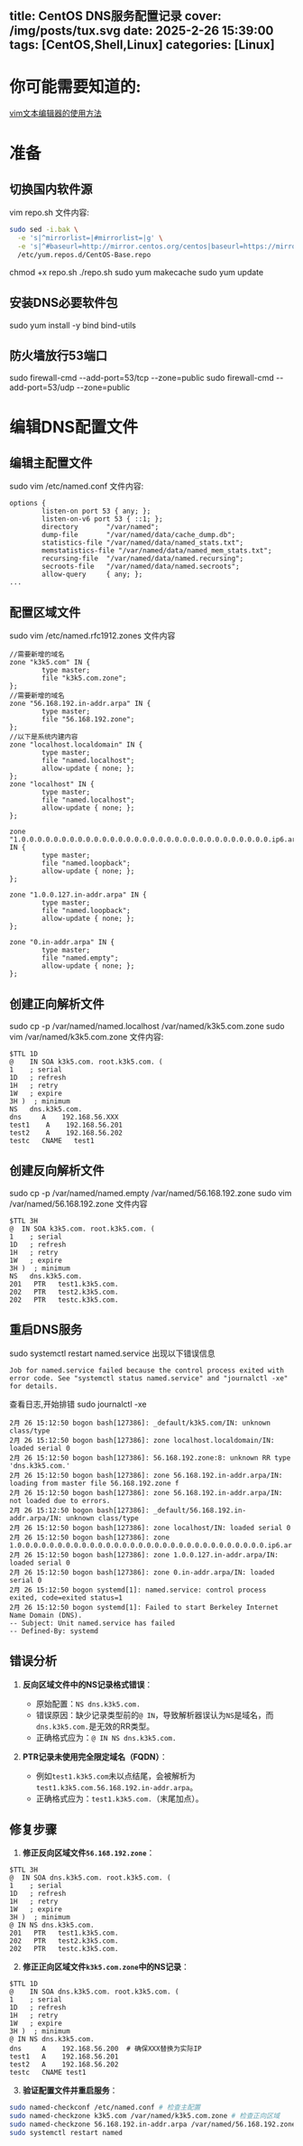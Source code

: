 title: CentOS DNS服务配置记录
cover: /img/posts/tux.svg
date: 2025-2-26 15:39:00
tags: [CentOS,Shell,Linux]
categories: [Linux]
-------------------

# 你可能需要知道的:
[vim文本编辑器的使用方法](https://www.runoob.com/linux/linux-vim.html)


# 准备
## 切换国内软件源
vim repo.sh
文件内容:
```bash
sudo sed -i.bak \
  -e 's|^mirrorlist=|#mirrorlist=|g' \
  -e 's|^#baseurl=http://mirror.centos.org/centos|baseurl=https://mirrors.ustc.edu.cn/centos-vault/centos|g' \
  /etc/yum.repos.d/CentOS-Base.repo
```
chmod +x repo.sh
./repo.sh
sudo yum makecache
sudo yum update
## 安装DNS必要软件包
sudo yum install -y bind bind-utils
## 防火墙放行53端口
sudo firewall-cmd --add-port=53/tcp --zone=public
sudo firewall-cmd --add-port=53/udp --zone=public
# 编辑DNS配置文件
## 编辑主配置文件
sudo vim /etc/named.conf
文件内容:
```plaintext
options {
        listen-on port 53 { any; };
        listen-on-v6 port 53 { ::1; };
        directory       "/var/named";
        dump-file       "/var/named/data/cache_dump.db";
        statistics-file "/var/named/data/named_stats.txt";
        memstatistics-file "/var/named/data/named_mem_stats.txt";
        recursing-file  "/var/named/data/named.recursing";
        secroots-file   "/var/named/data/named.secroots";
        allow-query     { any; };
...
```
## 配置区域文件
sudo vim /etc/named.rfc1912.zones
文件内容
```plaintext
//需要新增的域名
zone "k3k5.com" IN {
        type master;
        file "k3k5.com.zone";
};
//需要新增的域名
zone "56.168.192.in-addr.arpa" IN {
        type master;
        file "56.168.192.zone";
};
//以下是系统内建内容
zone "localhost.localdomain" IN {
        type master;
        file "named.localhost";
        allow-update { none; };
};
zone "localhost" IN {
        type master;
        file "named.localhost";
        allow-update { none; };
};

zone "1.0.0.0.0.0.0.0.0.0.0.0.0.0.0.0.0.0.0.0.0.0.0.0.0.0.0.0.0.0.0.0.ip6.arpa" IN {
        type master;
        file "named.loopback";
        allow-update { none; };
};

zone "1.0.0.127.in-addr.arpa" IN {
        type master;
        file "named.loopback";
        allow-update { none; };
};

zone "0.in-addr.arpa" IN {
        type master;
        file "named.empty";
        allow-update { none; };
};

```

## 创建正向解析文件
sudo cp -p /var/named/named.localhost /var/named/k3k5.com.zone
sudo vim /var/named/k3k5.com.zone
文件内容:
```plaintext
$TTL 1D
@    IN SOA k3k5.com. root.k3k5.com. (
1    ; serial
1D   ; refresh
1H   ; retry
1W   ; expire
3H )  ; minimum
NS   dns.k3k5.com.
dns     A    192.168.56.XXX
test1    A    192.168.56.201
test2    A    192.168.56.202
testc   CNAME   test1

```
## 创建反向解析文件
sudo cp -p /var/named/named.empty /var/named/56.168.192.zone
sudo vim /var/named/56.168.192.zone
文件内容
```plaintext
$TTL 3H
@  IN SOA k3k5.com. root.k3k5.com. (
1    ; serial
1D   ; refresh
1H   ; retry
1W   ; expire
3H )  ; minimum
NS   dns.k3k5.com.
201   PTR   test1.k3k5.com.
202   PTR   test2.k3k5.com.
202   PTR   testc.k3k5.com.
```
## 重启DNS服务
sudo systemctl restart named.service
出现以下错误信息
```plaintext
Job for named.service failed because the control process exited with error code. See "systemctl status named.service" and "journalctl -xe" for details.

```
查看日志,开始排错
sudo journalctl -xe

```plaintext
2月 26 15:12:50 bogon bash[127386]: _default/k3k5.com/IN: unknown class/type
2月 26 15:12:50 bogon bash[127386]: zone localhost.localdomain/IN: loaded serial 0
2月 26 15:12:50 bogon bash[127386]: 56.168.192.zone:8: unknown RR type 'dns.k3k5.com.'
2月 26 15:12:50 bogon bash[127386]: zone 56.168.192.in-addr.arpa/IN: loading from master file 56.168.192.zone f
2月 26 15:12:50 bogon bash[127386]: zone 56.168.192.in-addr.arpa/IN: not loaded due to errors.
2月 26 15:12:50 bogon bash[127386]: _default/56.168.192.in-addr.arpa/IN: unknown class/type
2月 26 15:12:50 bogon bash[127386]: zone localhost/IN: loaded serial 0
2月 26 15:12:50 bogon bash[127386]: zone 1.0.0.0.0.0.0.0.0.0.0.0.0.0.0.0.0.0.0.0.0.0.0.0.0.0.0.0.0.0.0.0.ip6.ar
2月 26 15:12:50 bogon bash[127386]: zone 1.0.0.127.in-addr.arpa/IN: loaded serial 0
2月 26 15:12:50 bogon bash[127386]: zone 0.in-addr.arpa/IN: loaded serial 0
2月 26 15:12:50 bogon systemd[1]: named.service: control process exited, code=exited status=1
2月 26 15:12:50 bogon systemd[1]: Failed to start Berkeley Internet Name Domain (DNS).
-- Subject: Unit named.service has failed
-- Defined-By: systemd

```

## 错误分析
1. **反向区域文件中的NS记录格式错误**：
   - 原始配置：`NS dns.k3k5.com.`
   - 错误原因：缺少记录类型前的`@ IN`，导致解析器误认为`NS`是域名，而`dns.k3k5.com.`是无效的RR类型。
   - 正确格式应为：`@ IN NS dns.k3k5.com.`

2. **PTR记录未使用完全限定域名（FQDN）**：
   - 例如`test1.k3k5.com`未以点结尾，会被解析为`test1.k3k5.com.56.168.192.in-addr.arpa`。
   - 正确格式应为：`test1.k3k5.com.`（末尾加点）。

## 修复步骤
1. **修正反向区域文件`56.168.192.zone`**：
```plaintext
$TTL 3H
@  IN SOA dns.k3k5.com. root.k3k5.com. (
1    ; serial
1D   ; refresh
1H   ; retry
1W   ; expire
3H )  ; minimum
@ IN NS dns.k3k5.com.
201   PTR   test1.k3k5.com.
202   PTR   test2.k3k5.com.
202   PTR   testc.k3k5.com.
```
2. **修正正向区域文件`k3k5.com.zone`中的NS记录**：
```plaintext
$TTL 1D
@    IN SOA dns.k3k5.com. root.k3k5.com. (
1    ; serial
1D   ; refresh
1H   ; retry
1W   ; expire
3H )  ; minimum
@ IN NS dns.k3k5.com.
dns     A    192.168.56.200  # 确保XXX替换为实际IP
test1   A    192.168.56.201
test2   A    192.168.56.202
testc   CNAME test1
```




3. **验证配置文件并重启服务**：
```bash
sudo named-checkconf /etc/named.conf # 检查主配置
sudo named-checkzone k3k5.com /var/named/k3k5.com.zone # 检查正向区域
sudo named-checkzone 56.168.192.in-addr.arpa /var/named/56.168.192.zone # 检查反向区域
sudo systemctl restart named
```

